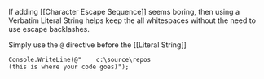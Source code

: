 If adding [[Character Escape Sequence]] seems boring, then using a Verbatim Literal String helps keep the all whitespaces without the need to use escape backlashes. 

Simply use the `@` directive before the [[Literal String]]

`Console.WriteLine(@"    c:\source\repos`   
        `(this is where your code goes)");`